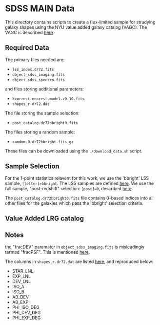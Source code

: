# SDSS MAIN Data

This directory contains scripts to create a flux-limited sample for strudying galaxy shapes using the NYU value added galaxy catalog (VAGC).  The VAGC is described [here](http://sdss.physics.nyu.edu/vagc/).


## Required Data

The primary files needed are:

*   `lss_index.dr72.fits`
*   `object_sdss_imaging.fits`
*   `object_sdss_spectro.fits`

and files storing additional parameters:

*    `kcorrect.nearest.model.z0.10.fits`
*    `shapes_r.dr72.dat`

The file storing the sample selection:

*   `post_catalog.dr72bbright0.fits`

The files storing a random sample:

* `random-0.dr72bbright.fits.gz`


These files can be downloaded using the `./download_data.sh` script.

## Sample Selection

For the 1-point statistics relavent for this work, we use the 'bbright' LSS sample, `[letter]=bbright`.  The LSS samples are defined [here](http://sdss.physics.nyu.edu/vagc/lss.html).  We use the full sample, "post-redshift" selection: `[post]=0`, described [here](http://sdss.physics.nyu.edu/vagc/data/sdss/lss_post.par).

The `post_catalog.dr72bbright0.fits` file contains 0-based indices into all other files for the galaxies which pass the 'bbright' selection criteria.  


## Value Added LRG catalog


## Notes

the "fracDEV" paramater in `object_sdss_imaging.fits` is misleadingly termed "fracPSF".  This is mentioned [here](http://classic.sdss.org/dr7/algorithms/photometry.html).

The columns in `shapes_r.dr72.dat` are listed [here](http://sdss.physics.nyu.edu/vagc/flatfiles/shapes_r.dat.html), and reproduced below:

* STAR_LNL
* EXP_LNL
* DEV_LNL
* ISO_A
* ISO_B
* AB_DEV
* AB_EXP
* PHI_ISO_DEG
* PHI_DEV_DEG
* PHI_EXP_DEG


  